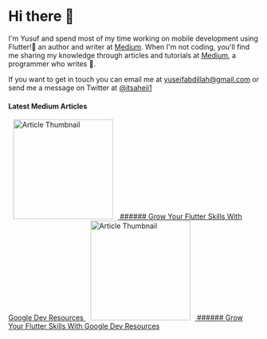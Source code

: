 # Hi there 👋

I'm Yusuf and spend most of my time working on mobile development using Flutter!🎉 an author and writer at [Medium](https://medium.com/@yuseifabdillah). When I'm not coding, you'll find me sharing my knowledge through articles and tutorials at [Medium](https://medium.com/@yuseifabdillah), a programmer who writes 🦾.

If you want to get in touch you can email me at yuseifabdillah@gmail.com or send me a message on Twitter at [@itsaheii1](https://twitter.com/itsaheii1)


#### Latest Medium Articles

<p>
<a href="https://medium.com/@yuseifabdillah/grow-your-flutter-skills-with-google-dev-resources-c36abfc689d">
  <img src="https://miro.medium.com/v2/resize:fit:640/format:webp/1*ZesmobXNtF6yv9fk_vXrjA.png" alt="Article Thumbnail" width="200" height="200" hspace="10"/>
  ###### Grow Your Flutter Skills With Google Dev Resources
</a>
<a href="https://medium.com/@yuseifabdillah/grow-your-flutter-skills-with-google-dev-resources-c36abfc689d">
  <img src="https://miro.medium.com/v2/resize:fit:640/format:webp/1*ZesmobXNtF6yv9fk_vXrjA.png" alt="Article Thumbnail" width="200" height="200" hspace="10"/>
  ###### Grow Your Flutter Skills With Google Dev Resources
</a>
</p>



